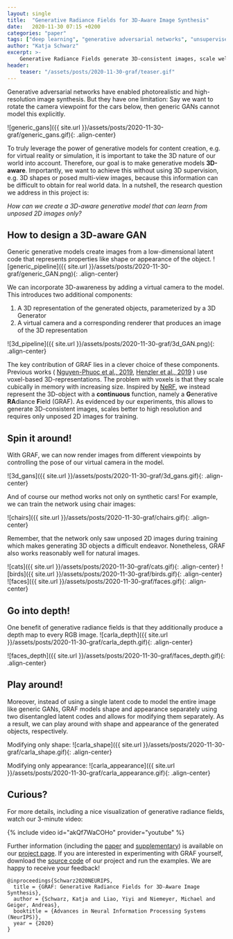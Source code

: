 ```yaml
---
layout: single
title:  "Generative Radiance Fields for 3D-Aware Image Synthesis"
date:   2020-11-30 07:15 +0200
categories: "paper"
tags: ["deep learning", "generative adversarial networks", "unsupervised", "3d controllability", "3d awareness", "radiance fields"]
author: "Katja Schwarz"
excerpt: >-
    Generative Radiance Fields generate 3D-consistent images, scale well to high resolution and require only unposed 2D images for training.
header:
    teaser: "/assets/posts/2020-11-30-graf/teaser.gif"
---
```


Generative adversarial networks have enabled photorealistic and high-resolution image synthesis. 
But they have one limitation: 
Say we want to rotate the camera viewpoint for the cars below, then generic GANs cannot model this explicitly.

![generic_gans]({{ site.url }}/assets/posts/2020-11-30-graf/generic_gans.gif){: .align-center}

To truly leverage the power of generative models for content creation, e.g. for virtual reality or simulation,
it is important to take the 3D nature of our world into account. 
Therefore, our goal is to make generative models **3D-aware**. 
Importantly, we want to achieve this without using 3D supervision, e.g. 3D shapes or posed multi-view images, 
because this information can be difficult to obtain for real world data.
In a nutshell, the research question we address in this project is: 

*How can we create a 3D-aware generative model that can learn from unposed 2D images only?*


## How to design a 3D-aware GAN

Generic generative models create images from a low-dimensional latent code that represents properties like shape or appearance of the object.
![generic_pipeline]({{ site.url }}/assets/posts/2020-11-30-graf/generic_GAN.png){: .align-center}

We can incorporate 3D-awareness by adding a virtual camera to the model. 
This introduces two additional components:
1. A 3D representation of the generated objects, parameterized by a 3D Generator 
2. A virtual camera and a corresponding renderer that produces an image of the 3D representation

![3d_pipeline]({{ site.url }}/assets/posts/2020-11-30-graf/3d_GAN.png){: .align-center}

The key contribution of GRAF lies in a clever choice of these components.
Previous works (
[Nguyen-Phuoc et al., 2019](https://openaccess.thecvf.com/content_ICCVW_2019/papers/NeurArch/Nguyen-Phuoc_HoloGAN_Unsupervised_Learning_of_3D_Representations_From_Natural_Images_ICCVW_2019_paper.pdf),
[Henzler et al., 2019](https://openaccess.thecvf.com/content_ICCV_2019/papers/Henzler_Escaping_Platos_Cave_3D_Shape_From_Adversarial_Rendering_ICCV_2019_paper.pdf)
) use voxel-based 3D-representations. The problem with voxels is that they scale cubically in memory with increasing size. 
Inspired by [NeRF](https://arxiv.org/pdf/2003.08934.pdf), we instead represent the 3D-object with a **continuous** function, namely a **G**enerative **RA**diance **F**ield (GRAF).
As evidenced by our experiments, this allows to generate 3D-consistent images, scales better to high resolution and requires only unposed 2D images for training.


## Spin it around!

With GRAF, we can now render images from different viewpoints by controlling the pose of our virtual camera in the model.

![3d_gans]({{ site.url }}/assets/posts/2020-11-30-graf/3d_gans.gif){: .align-center}

And of course our method works not only on synthetic cars! For example, we can train the network using chair images:

![chairs]({{ site.url }}/assets/posts/2020-11-30-graf/chairs.gif){: .align-center}

Remember, that the network only saw unposed 2D images during training which makes generating 3D objects a difficult endeavor.
Nonetheless, GRAF also works reasonably well for natural images. 

![cats]({{ site.url }}/assets/posts/2020-11-30-graf/cats.gif){: .align-center}
![birds]({{ site.url }}/assets/posts/2020-11-30-graf/birds.gif){: .align-center}
![faces]({{ site.url }}/assets/posts/2020-11-30-graf/faces.gif){: .align-center}


## Go into depth!

One benefit of generative radiance fields is that they additionally produce a depth map to every RGB image.
![carla_depth]({{ site.url }}/assets/posts/2020-11-30-graf/carla_depth.gif){: .align-center}

![faces_depth]({{ site.url }}/assets/posts/2020-11-30-graf/faces_depth.gif){: .align-center}

## Play around!

Moreover, instead of using a single latent code to model the entire image like generic GANs, 
GRAF models shape and appearance separately using two disentangled latent codes and allows for modifying them separately.
As a result, we can play around with shape and appearance of the generated objects, respectively.

Modifying only shape:
![carla_shape]({{ site.url }}/assets/posts/2020-11-30-graf/carla_shape.gif){: .align-center}

Modifying only appearance:
![carla_appearance]({{ site.url }}/assets/posts/2020-11-30-graf/carla_appearance.gif){: .align-center}


## Curious?

For more details, including a nice visualization of generative radiance fields, watch our 3-minute video:

{% include video id="akQf7WaCOHo" provider="youtube" %}

Further information (including the [paper](http://www.cvlibs.net/publications/Schwarz2020NEURIPS.pdf) and [supplementary](http://www.cvlibs.net/publications/Schwarz2020NEURIPS_supplementary.pdf)) is available on our [project page](https://avg.is.tuebingen.mpg.de/publications/schwarz2020neurips).
If you are interested in experimenting with GRAF yourself, download the [source code](https://github.com/autonomousvision/graf) of our project and run the examples. 
We are happy to receive your feedback!

    @inproceedings{Schwarz2020NEURIPS,
      title = {GRAF: Generative Radiance Fields for 3D-Aware Image Synthesis},
      author = {Schwarz, Katja and Liao, Yiyi and Niemeyer, Michael and Geiger, Andreas},
      booktitle = {Advances in Neural Information Processing Systems (NeurIPS)},
      year = {2020}
    }